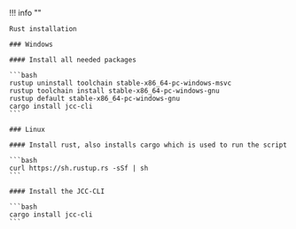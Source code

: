 !!! info ""

    Rust installation

    ### Windows

    #### Install all needed packages

    ```bash
    rustup uninstall toolchain stable-x86_64-pc-windows-msvc
    rustup toolchain install stable-x86_64-pc-windows-gnu
    rustup default stable-x86_64-pc-windows-gnu
    cargo install jcc-cli
    ```

    ### Linux

    #### Install rust, also installs cargo which is used to run the script

    ```bash
    curl https://sh.rustup.rs -sSf | sh 
    ```

    #### Install the JCC-CLI

    ```bash
    cargo install jcc-cli
    ```
